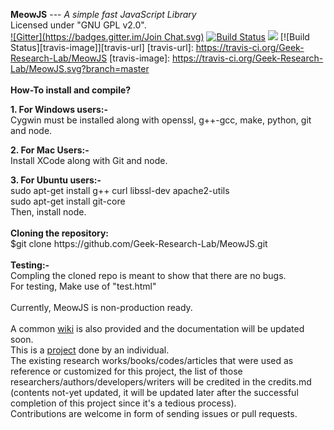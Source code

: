 <b>MeowJS</b> --- <i>A simple fast JavaScript Library</i> <br>
Licensed under "GNU GPL v2.0".<br>
[![Gitter](https://badges.gitter.im/Join Chat.svg)](https://gitter.im/Geek-Research-Lab/MeowJS?utm_source=badge&utm_medium=badge&utm_campaign=pr-badge&utm_content=badge)    [![Build Status](https://snap-ci.com/snap-ci/docs.snap-ci.com/branch/master/build_image)](https://snap-ci.com/Geek-Research-Lab/MeowJS/branch/master)
<a href="https://codeclimate.com/github/Geek-Research-Lab/MeowJS"><img src="https://codeclimate.com/github/Geek-Research-Lab/MeowJS/badges/gpa.svg" /></a> [![Build Status][travis-image]][travis-url]
[travis-url]: https://travis-ci.org/Geek-Research-Lab/MeowJS
[travis-image]: https://travis-ci.org/Geek-Research-Lab/MeowJS.svg?branch=master
<br>
<br>
<b>How-To install and compile?</b><br><p>
<b>1. For Windows users:-</b><br>
Cygwin must be installed along with openssl, g++-gcc, make, python, git and node.
</p>
<p><b>2. For Mac Users:- </b><br>
Install XCode along with Git and node.</p>
<p><b>3. For Ubuntu users:-</b><br>
    sudo apt-get install g++ curl libssl-dev apache2-utils<br>
    sudo apt-get install git-core<br>
Then, install node.<br><br>
<b> Cloning the repository:</b><br>
$git clone https://github.com/Geek-Research-Lab/MeowJS.git<br>
<br>
<b>Testing:-</b><br>
Compling the cloned repo is meant to show that there are no bugs.<br>
For testing, Make use of "test.html" <br> <br>
Currently, MeowJS is non-production ready.
<br><br>
A common <a href="https://github.com/Geek-Research-Lab/MeowJS/wiki">wiki</a> is also provided and the documentation will be updated soon. <br>
This is a <a href="http://geekresearchlab.net/mtechproject/">project</a> done by an individual. <br>
The existing research works/books/codes/articles that were used as reference or customized for this project, the list of those researchers/authors/developers/writers will be credited in the credits.md (contents not-yet updated, it will be updated later after the successful completion of this project since it's a tedious process).<br>
Contributions are welcome in form of sending issues or pull requests. <br>
